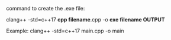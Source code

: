 command to create the .exe file:

clang++ -std=c++17 **cpp filename**.cpp -o **exe filename OUTPUT**

Example:
clang++ -std=c++17 main.cpp -o main


